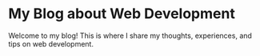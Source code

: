 # My Blog about Web Development

Welcome to my blog! This is where I share my thoughts, experiences, and tips on web development.
